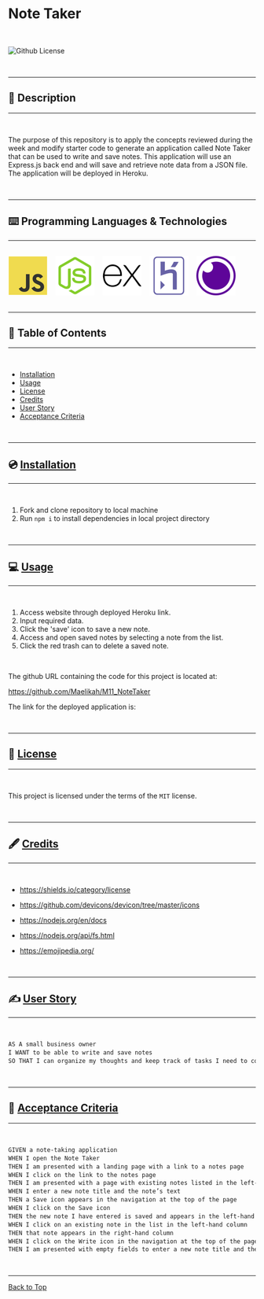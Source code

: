 # Note Taker

</br>

![Github License](https://img.shields.io/badge/license-MIT-blue.svg)

</br>

---

##   📝 Description


---

</br>

The purpose of this repository is to apply the concepts reviewed during the week and modify starter code to generate an application called Note Taker that can be used to write and save notes. This application will use an Express.js back end and will save and retrieve note data from a JSON file. The application will be deployed in Heroku. 

</br>

---


##   ⌨️ Programming Languages & Technologies
---

</br>

<div style="display: inline_block">

<img src="./assets/javascript.svg" alt="JavaScript">
&nbsp;&nbsp;
<img src="./assets/nodejs.svg" alt="NodeJS">
&nbsp;&nbsp;
<img src="./assets/expressjs.svg" alt="Express.js">
&nbsp;&nbsp;
<img src="./assets/heroku.svg" alt="Heroku">
&nbsp;&nbsp;
<img src="./assets/insomnia.svg" alt="Insomnia">

</div>

</br>


---

## 📑 Table of Contents

---

</br>

- [Installation](#💿-installation)
- [Usage](#💻-usage)
- [License](#🔏-license)
- [Credits](#🖋️-credits)
- [User Story](#✍️-user-story)
- [Acceptance Criteria](#👏-acceptance-criteria)


</br>


---

##  💿 [Installation](#📑-table-of-contents)

---

</br>

1. Fork and clone repository to local machine 
2. Run `npm i` to install dependencies in local project directory


</br>


---

##   💻 [Usage](#📑-table-of-contents)

---

</br>

1. Access website through deployed Heroku link.
2. Input required data.
3. Click the 'save' icon to save a new note.
4. Access and open saved notes by selecting a note from the list.
5. Click the red trash can to delete a saved note.

</br>

The github URL containing the code for this project is located at:

https://github.com/Maelikah/M11_NoteTaker


The link for the deployed application is: 



</br>

---

##  🔏 [License](#📑-table-of-contents)

---

</br>


 This project is licensed under the terms of the `MIT` license. 


</br>


---

## 🖋️ [Credits](#📑-table-of-contents)

---

</br>


- https://shields.io/category/license
- https://github.com/devicons/devicon/tree/master/icons
- https://nodejs.org/en/docs
- https://nodejs.org/api/fs.html

- https://emojipedia.org/


</br>


---

## ✍️ [User Story](#📑-table-of-contents)

---

</br>

```md
AS A small business owner
I WANT to be able to write and save notes
SO THAT I can organize my thoughts and keep track of tasks I need to complete

```

</br>

---

## 👏 [Acceptance Criteria](#📑-table-of-contents)

---

</br>


```md
GIVEN a note-taking application
WHEN I open the Note Taker
THEN I am presented with a landing page with a link to a notes page
WHEN I click on the link to the notes page
THEN I am presented with a page with existing notes listed in the left-hand column, plus empty fields to enter a new note title and the note’s text in the right-hand column
WHEN I enter a new note title and the note’s text
THEN a Save icon appears in the navigation at the top of the page
WHEN I click on the Save icon
THEN the new note I have entered is saved and appears in the left-hand column with the other existing notes
WHEN I click on an existing note in the list in the left-hand column
THEN that note appears in the right-hand column
WHEN I click on the Write icon in the navigation at the top of the page
THEN I am presented with empty fields to enter a new note title and the note’s text in the right-hand column

```

</br>


---

[Back to Top](#note-taker)